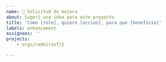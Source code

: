 ```yaml
---
name: 🚀 Solicitud de mejora
about: Sugerí una idea para este proyecto
title: 'Como [role], quiero [accion], para que [beneficio]'
labels: enhancement
assignees: ''
projects:
    - orgs/cedeirasf/2

---
```


